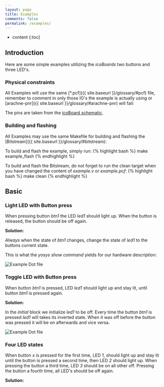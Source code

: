 ```yaml
---
layout: page
title: Examples
comments: false
permalink: /examples/
---
```


* content
{:toc}

## Introduction
Here are some simple examples utilizing the *icoBoards* two buttons and three LED's.

### Physical constraints
All Examples will use the same [*.pcf]({{ site.baseurl }}/glossary/#pcf) file, remember to comment in only those IO's the example is actually using or [arachne-pnr]({{ site.baseurl }}/glossary/#arachne-pnr) will fail:

<script src="https://gist.github.com/stylesuxx/98d91cac2c3b7dc0fcd6.js"></script>

The pins are taken from the [icoBoard schematic](http://downloads.amescon.com/icoboard.pdf).

### Building and flashing
All Examples may use the same Makefile for building and flashing the [Bitstream]({{ site.baseurl }}/glossary/#bitstream):

<script src="https://gist.github.com/stylesuxx/0bc913943fc388ee65da.js"></script>

To build and flash the example, simply run:
{% highlight bash %}
make example_flash
{% endhighlight %}

To build and flash the Bitstream, do not forget to run the clean target when you have changed the content of *example.v* or *example.pcf*:
{% highlight bash %}
make clean
{% endhighlight %}

## Basic

### Light LED with Button press
When pressing button *btn1* the LED *led1* should light up. When the button is released, the button should be off again.

**Solution:**
<script src="https://gist.github.com/stylesuxx/89837e196d55a8866e58.js"></script>
*Always* when the state of *btn1* changes, change the state of *led1* to the buttons current state.

This is what the *yosys show command* yields for our hardware description:

![Example Dot file](http://i.imgur.com/E6r67Gz.png)

### Toggle LED with Button press
When button *btn1* is pressed, LED *led1* should light up and stay lit, until button *btn1* is pressed again.

**Solution:**
<script src="https://gist.github.com/stylesuxx/b90892deb67587cfa0c5.js"></script>
In the *initial* block we initialize *led1* to be off. Every time the button *btn1* is pressed *led1* will takes its inverted state. When it was off before the button was pressed it will be on afterwards and vice versa.

![Example Dot file](http://i.imgur.com/8847fF6.png)

### Four LED states
When button *x* is pressed for the first time, LED *1*, should light up and stay lit until the button is pressed a second time, then LED *2* should light up. When pressing the button a third time, LED *3* should be on all other off. Pressing the button a fourth time, all LED's should be off again.

**Solution:**
